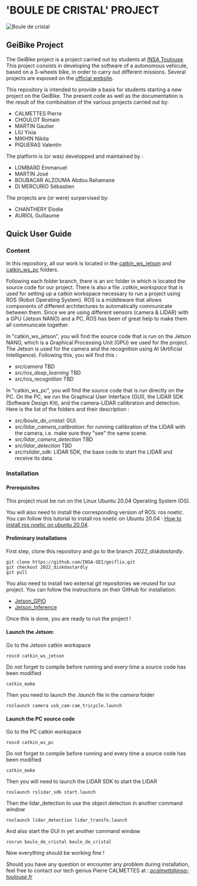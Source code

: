 # 'BOULE DE CRISTAL' PROJECT

![Boule de cristal](https://github.com/INSA-GEI/geiflix/blob/2022_diskdastardly/documentation/Boule_de_cristal.jpg)

## GeiBike Project

The GeiBike project is a project carried out by students at [INSA Toulouse](http://www.insa-toulouse.fr/fr/index.html). This project consists in developing the software of a autonomous vehicule, based on a 3-wheels bike, in order to carry out different missions. Several projects are exposed on the [official website](https://sites.google.com/site/projetsecinsa/).

This repository is intended to provide a basis for students starting a new project on the GeiBike. The present code as well as the documentation is the result of the combination of the various projects carried out by:

* CALMETTES Pierre
* CHOULOT Romain
* MARTIN Gautier
* LIU Yixia
* MIKHIN Nikita
* PIQUERAS Valentin

The platform is (or was) developped and maintained by :

* LOMBARD Emmanuel
* MARTIN José
* BOUBACAR ALZOUMA Abdou Rahamane 
* DI MERCURIO Sébastien


The projects are (or were) surpervised by:

* CHANTHERY Elodie
* AURIOL Guillaume

## Quick User Guide

### Content
In this repository, all our work is located in the [catkin_ws_jetson](https://github.com/INSA-GEI/geiflix/tree/2022_diskdastardly/catkin_ws_jetson) and [catkin_ws_pc](https://github.com/INSA-GEI/geiflix/tree/2022_diskdastardly/catkin_ws_pc) folders. 

Following each folder branch, there is an *src* folder in which is located the source code for our project. There is also a file *.catkin_workspace* that is used for setting up a catkin workspace necessary to run a project using ROS (Robot Operating System). ROS is a middleware that allows components of different architectures to automatically communicate between them. Since we are using different sensors (camera & LIDAR) with a GPU (Jetson NANO) and a PC, ROS has been of great help to make them all communicate together.

In "catkin_ws_jetson", you will find the source code that is run on the Jetson NANO, which is a Graphical Processing Unit (GPU) we used for the project. The Jetson is used for the camera and the recognition using AI (Artificial Intelligence). Following this, you will find this :
* *src/camera* TBD
* *src/ros_deep_learning* TBD
* *src/ros_recognition* TBD

In "catkin_ws_pc", you will find the source code that is run directly on the PC. On the PC, we run the Graphical User Interface (GUI), the LIDAR SDK (Software Design Kit), and the camera-LIDAR callibration and detection. Here is the list of the folders and their description : 
* *src/boule_de_cristal*: GUI.
* *src/lidar_camera_calibration*: for running callibration of the LIDAR with the camera, i.e. make sure they "see" the same scene.
* *src/lidar_camera_detection* TBD
* *src/lidar_detection* TBD
* *src/rslidar_sdk*: LIDAR SDK, the base code to start the LIDAR and receive its data.

### Installation

#### Prerequisites

This project must be run on the Linux Ubuntu 20.04 Operating System (OS). 

You will also need to install the corresponding version of ROS: ros noetic.
You can follow this tutorial to install ros noetic on Ubuntu 20.04 : [How to install ros noetic on ubuntu 20.04](https://linoxide.com/how-to-install-ros-noetic-on-ubuntu-20-04/).

#### Preliminary installations 

First step, clone this repository and go to the branch *2022_diskdastardly*.

    git clone https://github.com/INSA-GEI/geiflix.git 
    git checkout 2022_diskdastardly 
    git pull
    
You also need to install two external git repositories we reused for our project. You can follow the instructions on their GitHub for installation:
* [Jetson_GPIO](https://github.com/NVIDIA/jetson-gpio)
* [Jetson_Inference](https://github.com/dusty-nv/ros_deep_learning.git)

Once this is done, you are ready to run the project !

#### Launch the Jetson:

Go to the Jetson catkin workspace

    roscd catkin_ws_jetson
    
Do not forget to compile before running and every time a source code has been modified

    catkin_make
    
Then you need to launch the *.launch* file in the *camera* folder

    roslaunch camera usb_cam-cam_tricycle.launch


#### Launch the PC source code

Go to the PC catkin workspace

    roscd catkin_ws_pc
    
Do not forget to compile before running and every time a source code has been modified

    catkin_make
    
Then you will need to launch the LIDAR SDK to start the LIDAR

    roslaunch rslidar_sdk start.launch
    
Then the lidar_detection to use the object detection in another command window

    roslaunch lidar_detection lidar_transfo.launch

And also start the GUI in yet another command window

    rosrun boule_de_cristal boule_de_cristal
    
Now everything should be working fine ! 


Should you have any question or encounter any problem during installation, feel free to contact our tech genius Pierre CALMETTES at : *pcalmett@insa-toulouse.fr*

